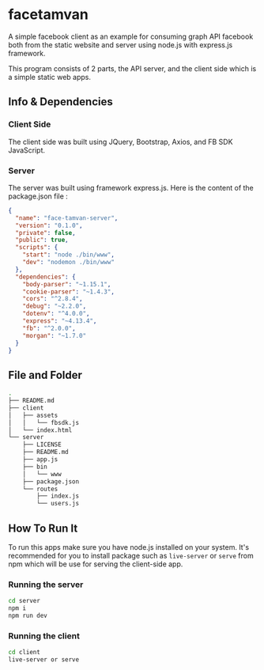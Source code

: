 # facetamvan

A simple facebook client as an example for consuming graph API facebook both from the static website and server using node.js with express.js framework.

This program consists of 2 parts, the API server, and the client side which is a simple static web apps.

## Info & Dependencies

### Client Side
The client side was built using JQuery, Bootstrap, Axios, and FB SDK JavaScript.

### Server
The server was built using framework express.js.
Here is the content of the package.json file :
```json
{
  "name": "face-tamvan-server",
  "version": "0.1.0",
  "private": false,
  "public": true,
  "scripts": {
    "start": "node ./bin/www",
    "dev": "nodemon ./bin/www"
  },
  "dependencies": {
    "body-parser": "~1.15.1",
    "cookie-parser": "~1.4.3",
    "cors": "^2.8.4",
    "debug": "~2.2.0",
    "dotenv": "^4.0.0",
    "express": "~4.13.4",
    "fb": "^2.0.0",
    "morgan": "~1.7.0"
  }
}
```

## File and Folder 
```bash
.
├── README.md
├── client
│   ├── assets
│   │   └── fbsdk.js
│   └── index.html
└── server
    ├── LICENSE
    ├── README.md
    ├── app.js
    ├── bin
    │   └── www
    ├── package.json
    └── routes
        ├── index.js
        └── users.js
```

## How To Run It
To run this apps make sure you have node.js installed on your system.
It's recommended for you to install package such as `live-server` or `serve` from npm which will be use for serving the client-side app.

### Running the server
```bash
cd server
npm i
npm run dev
```

### Running the client
```bash
cd client
live-server or serve
```